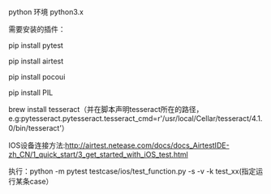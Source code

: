 python 环境 python3.x

需要安装的插件：

pip install pytest

pip install airtest 

pip install pocoui

pip install PIL

brew install tesseract（并在脚本声明tesseract所在的路径，e.g:pytesseract.pytesseract.tesseract_cmd=r'/usr/local/Cellar/tesseract/4.1.0/bin/tesseract'）

IOS设备连接方法:http://airtest.netease.com/docs/docs_AirtestIDE-zh_CN/1_quick_start/3_get_started_with_iOS_test.html

执行：python -m pytest testcase/ios/test_function.py  -s -v -k test_xx(指定运行某条case）
